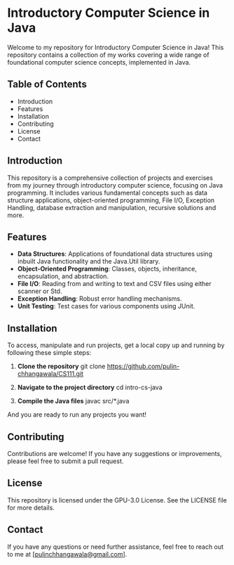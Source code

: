 # Introductory Computer Science in Java

Welcome to my repository for Introductory Computer Science in Java! This repository contains a collection of my works covering a wide range of foundational computer science concepts, implemented in Java.

## Table of Contents
- Introduction
- Features
- Installation
- Contributing
- License
- Contact

## Introduction
This repository is a comprehensive collection of projects and exercises from my journey through introductory computer science, focusing on Java programming. It includes various fundamental concepts such as data structure applications, object-oriented programming, File I/O, Exception Handling, database extraction and manipulation, recursive solutions and more.

## Features
- **Data Structures**: Applications of foundational data structures using inbuilt Java functionality and the Java.Util library.
- **Object-Oriented Programming**: Classes, objects, inheritance, encapsulation, and abstraction.
- **File I/O**: Reading from and writing to text and CSV files using either scanner or Std.
- **Exception Handling**: Robust error handling mechanisms.
- **Unit Testing**: Test cases for various components using JUnit.

## Installation
To access, manipulate and run projects, get a local copy up and running by following these simple steps:

1. **Clone the repository**
  git clone https://github.com/pulin-chhangawala/CS111.git

2. **Navigate to the project directory**
  cd intro-cs-java

3. **Compile the Java files**
  javac src/*.java

And you are ready to run any projects you want!

## Contributing
Contributions are welcome! If you have any suggestions or improvements, please feel free to submit a pull request.

## License
This repository is licensed under the GPU-3.0 License. See the LICENSE file for more details.

## Contact
If you have any questions or need further assistance, feel free to reach out to me at [pulinchhangawala@gmail.com].
